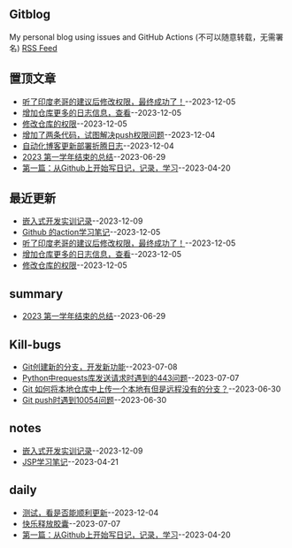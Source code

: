 ## Gitblog
My personal blog using issues and GitHub Actions (不可以随意转载，无需署名)
[RSS Feed](https://raw.githubusercontent.com/QiYongchuan/MyGitBlog/master/feed.xml)

## 置顶文章
- [听了印度老哥的建议后修改权限，最终成功了！](https://github.com/QiYongchuan/MyGitBlog/issues/41)--2023-12-05
- [增加仓库更多的日志信息，查看](https://github.com/QiYongchuan/MyGitBlog/issues/40)--2023-12-05
- [修改仓库的权限](https://github.com/QiYongchuan/MyGitBlog/issues/39)--2023-12-05
- [增加了两条代码，试图解决push权限问题](https://github.com/QiYongchuan/MyGitBlog/issues/38)--2023-12-04
- [自动化博客更新部署折腾日志](https://github.com/QiYongchuan/MyGitBlog/issues/35)--2023-12-04
- [2023 第一学年结束的总结](https://github.com/QiYongchuan/MyGitBlog/issues/23)--2023-06-29
- [第一篇：从Github上开始写日记，记录，学习](https://github.com/QiYongchuan/MyGitBlog/issues/1)--2023-04-20
## 最近更新
- [嵌入式开发实训记录](https://github.com/QiYongchuan/MyGitBlog/issues/43)--2023-12-09
- [Github 的action学习笔记](https://github.com/QiYongchuan/MyGitBlog/issues/42)--2023-12-05
- [听了印度老哥的建议后修改权限，最终成功了！](https://github.com/QiYongchuan/MyGitBlog/issues/41)--2023-12-05
- [增加仓库更多的日志信息，查看](https://github.com/QiYongchuan/MyGitBlog/issues/40)--2023-12-05
- [修改仓库的权限](https://github.com/QiYongchuan/MyGitBlog/issues/39)--2023-12-05
## summary
- [2023 第一学年结束的总结](https://github.com/QiYongchuan/MyGitBlog/issues/23)--2023-06-29
## Kill-bugs
- [Git创建新的分支，开发新功能](https://github.com/QiYongchuan/MyGitBlog/issues/29)--2023-07-08
- [Python中requests库发送请求时遇到的443问题](https://github.com/QiYongchuan/MyGitBlog/issues/26)--2023-07-07
- [Git 如何将本地仓库中上传一个本地有但是远程没有的分支？](https://github.com/QiYongchuan/MyGitBlog/issues/25)--2023-06-30
- [Git push时遇到10054问题](https://github.com/QiYongchuan/MyGitBlog/issues/24)--2023-06-30
## notes
- [嵌入式开发实训记录](https://github.com/QiYongchuan/MyGitBlog/issues/43)--2023-12-09
- [JSP学习笔记](https://github.com/QiYongchuan/MyGitBlog/issues/2)--2023-04-21
## daily
- [测试，看是否能顺利更新](https://github.com/QiYongchuan/MyGitBlog/issues/36)--2023-12-04
- [快乐释放胶囊](https://github.com/QiYongchuan/MyGitBlog/issues/28)--2023-07-07
- [第一篇：从Github上开始写日记，记录，学习](https://github.com/QiYongchuan/MyGitBlog/issues/1)--2023-04-20
